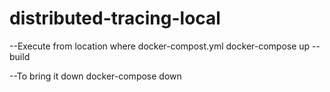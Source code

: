 # distributed-tracing-local

--Execute from location where docker-compost.yml
docker-compose up --build 

--To bring it down
docker-compose down
